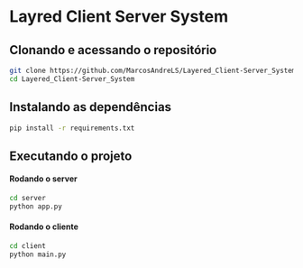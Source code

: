 # Layred Client Server System

## Clonando e acessando o repositório
```bash
git clone https://github.com/MarcosAndreLS/Layered_Client-Server_System.git
cd Layered_Client-Server_System
```

## Instalando as dependências
```bash
pip install -r requirements.txt
```

## Executando o projeto
#### Rodando o server
```bash
cd server
python app.py
```

#### Rodando o cliente
```bash
cd client
python main.py
```